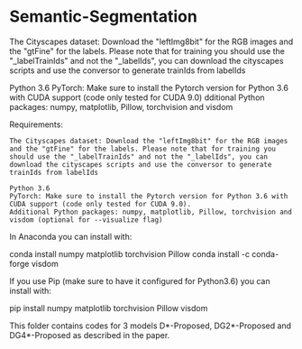 # Semantic-Segmentation

   
The Cityscapes dataset: Download the "leftImg8bit" for the RGB images and the "gtFine" for the labels. Please note that for training you should use the "_labelTrainIds" and not the "_labelIds", you can download the cityscapes scripts and use the conversor to generate trainIds from labelIds
    
Python 3.6
PyTorch: Make sure to install the Pytorch version for Python 3.6 with CUDA support (code only tested for CUDA 9.0)
dditional Python packages: numpy, matplotlib, Pillow, torchvision and visdom 

Requirements:

    The Cityscapes dataset: Download the "leftImg8bit" for the RGB images and the "gtFine" for the labels. Please note that for training you should use the "_labelTrainIds" and not the "_labelIds", you can download the cityscapes scripts and use the conversor to generate trainIds from labelIds
    
    Python 3.6
    PyTorch: Make sure to install the Pytorch version for Python 3.6 with CUDA support (code only tested for CUDA 9.0).
    Additional Python packages: numpy, matplotlib, Pillow, torchvision and visdom (optional for --visualize flag)

In Anaconda you can install with:

conda install numpy matplotlib torchvision Pillow
conda install -c conda-forge visdom

If you use Pip (make sure to have it configured for Python3.6) you can install with:

pip install numpy matplotlib torchvision Pillow visdom

This folder contains codes for 3 models D*-Proposed, DG2*-Proposed and DG4*-Proposed as described in the paper.
